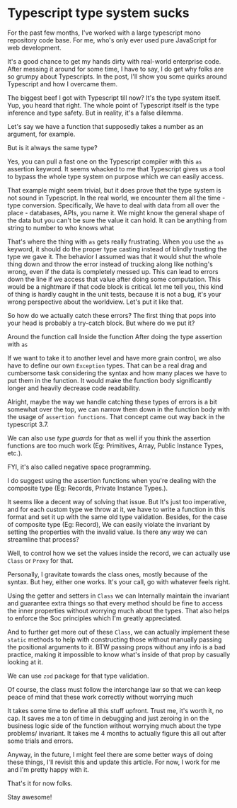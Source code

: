 # Typescript type system sucks

For the past few months, I've worked with a large typescript mono
repository code base. For me, who's only ever used pure JavaScript for
web development.

It's a good chance to get my hands dirty with real-world enterprise code.
After messing it around for some time, I have to say, I do get why folks
are so grumpy about Typescripts. In the post, I'll show you some quirks
around Typescript and how I overcame them.

The biggest beef I got with Typescript till now? It's the type system
itself. Yup, you heard that right. The whole point of Typescript itself
is the type inference and type safety. But in reality, it's a false
dilemma.

Let's say we have a function that supposedly takes a number as an
argument, for example.

But is it always the same type?

Yes, you can pull a fast one on the Typescript compiler with this `as`
assertion keyword. It seems whacked to me that Typescript gives us a
tool to bypass the whole type system on purpose which we can easily
access.

That example might seem trivial, but it does prove that the type system
is not sound in Typescript. In the real world, we encounter them all the
time - type conversion. Specifically, We have to deal with data from all
over the place - databases, APIs, you name it. We might know the general
shape of the data but you can't be sure the value it can hold. It can be
anything from string to number to who knows what

That's where the thing with `as` gets really frustrating. When you use
the `as` keyword, it should do the proper type casting instead of
blindly trusting the type we gave it. The behavior I assumed was that it
would shut the whole thing down and throw the error instead of trucking
along like nothing's wrong, even if the data is completely messed up.
This can lead to errors down the line if we access that value after
doing some computation. This would be a nightmare if that code block is
critical. let me tell you, this kind of thing is hardly caught in the
unit tests, because it is not a bug, it's your wrong perspective about
the worldview. Let's put it like that.

So how do we actually catch these errors? The first thing that pops into
your head is probably a try-catch block. But where do we put it?

Around the function call
Inside the function
After doing the type assertion with `as`

If we want to take it to another level and have more grain control, we
also have to define our own `Exception` types. That can be a real drag
and cumbersome task considering the syntax and how many places we have
to put them in the function. It would make the function body
significantly longer and heavily decrease code readability.

Alright, maybe the way we handle catching these types of errors is a bit
somewhat over the top, we can narrow them down in the function body
with the usage of `assertion functions`. That concept came out way back
in the typescript 3.7.

We can also use _type guards_ for that as well if you think the
assertion functions are too much work
(Eg: Primitives, Array, Public Instance Types, etc.).

FYI, it's also called negative space programming.

I do suggest using the assertion functions when you're dealing with the
composite type (Eg: Records, Private Instance Types.).

It seems like a decent way of solving that issue.
But It's just too imperative, and for each custom type we throw at it,
we have to write a function in this format and set it up with the same
old type validation. Besides, for the case of composite type
(Eg: Record), We can easily violate the invariant by setting the
properties with the invalid value. Is there any way we can streamline
that process?

Well, to control how we set the values inside the record,
we can actually use `Class` or `Proxy` for that.

Personally, I gravitate towards the class ones, mostly because of the
syntax. But hey, either one works. It's your call, go with whatever
feels right.

Using the getter and setters in `Class` we can Internally maintain the
invariant and guarantee extra things so that every method should be
fine to access the inner properties without worrying much about the
types. That also helps to enforce the Soc principles which
I'm greatly appreciated.

And to further get more out of these `Class`, we can actually implement
these `static` methods to help with constructing those without manually
passing the positional arguments to it. BTW passing props without any
info is a bad practice, making it impossible to know what's inside of
that prop by casually looking at it.

We can use `zod` package for that type validation.

Of course, the class must follow the interchange law so that we can keep
peace of mind that these work correctly without worrying much

It takes some time to define all this stuff upfront. Trust me, it's
worth it, no cap. It saves me a ton of time in debugging and just
zeroing in on the business logic side of the function without worrying
much about the type problems/ invariant. It takes me 4 months to
actually figure this all out after some trials and errors.

Anyway, in the future, I might feel there are some better ways of doing
these things, I'll revisit this and update this article. For now, I work
for me and I'm pretty happy with it.

That's it for now folks.

Stay awesome!
